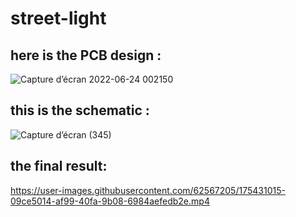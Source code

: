 # street-light
## here is the PCB design :
![Capture d’écran 2022-06-24 002150](https://user-images.githubusercontent.com/62567205/175430728-6dfc90be-569b-4b8d-b571-906d987de00a.png)
## this is the schematic :
![Capture d’écran (345)](https://user-images.githubusercontent.com/62567205/175430855-ada999f0-671e-4398-95c6-9d6f1abfcfe9.png)
## the final result:


https://user-images.githubusercontent.com/62567205/175431015-09ce5014-af99-40fa-9b08-6984aefedb2e.mp4

